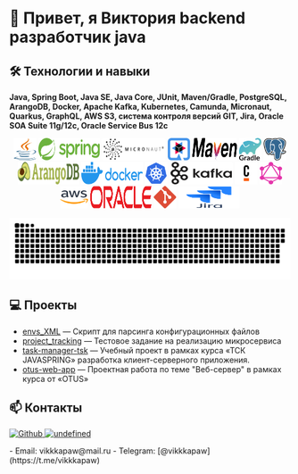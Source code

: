 # 👋 Привет, я Виктория backend разработчик java

## 🛠️ Технологии и навыки

**Java, Spring Boot, Java SE, Java Core, JUnit, Maven/Gradle, PostgreSQL, ArangoDB, Docker, Apache Kafka, Kubernetes,
Camunda, Micronaut, Quarkus, GraphQL, AWS S3, система контроля версий GIT, Jira, Oracle SOA Suite 11g/12c, Oracle
Service Bus 12c**

<div align="center">
  <!-- Java -->
  <img src="image/java-logo.svg" alt="Java" title="Java" width="40" height="40"/>
  <!-- Spring Framework -->
  <img src="image/spring-logo.svg" alt="Spring" title="Spring" width="110" height="40"/>
  <!-- Micronaut -->
  <span style="background-color: white; display: inline-flex; align-items: center; justify-content: center; padding: 2px; border-radius: 4px; height: 40px; box-sizing: border-box;">
    <img src="image/micronaut_horizontal_black.png" alt="Micronaut" title="Micronaut" width="110" height="40"/>
  </span>
  <!-- Quarkus -->
  <img src="image/quarkus-icon.svg" alt="Quarkus" title="Quarkus" width="40" height="40"/>
  <!-- Apache Maven -->
  <img src="image/maven-logo.svg" alt="Maven" title="Apache Maven" width="80" height="40"/>
  <!-- Gradle -->
  <img src="image/LOGO-GRADLE-STACK_CMYK.svg" alt="Gradle" title="Gradle" width="40" height="40"/>
  <!-- PostgreSQL -->
  <img src="image/postgresql-logo.svg" alt="PostgreSQL" title="PostgreSQL" width="40" height="40"/>
  <!-- ArangoDB -->
  <img src="image/arangodb.svg" alt="Arangodb" title="Arangodb" width="110" height="40"/>
  <!-- Docker -->
  <img src="image/docker-logo.svg" alt="Docker" title="Docker" width="110" height="40"/>
  <!-- Kubernetes -->
  <img src="image/kubernetes-logo.svg" alt="Kubernetes" title="Kubernetes" width="40" height="40"/>
  <!-- Apache Kafka -->
  <span style="background-color: white; display: inline-flex; align-items: center; justify-content: center; padding: 2px; border-radius: 4px; height: 40px; box-sizing: border-box;">
   <img src="image/kafka-logo.svg" alt="Kafka" title="Apache Kafka" width="110" height="40"/>
  </span>
  <!-- Camunda -->
  <img src="image/Camunda_Black-Orange.svg" alt="Camunda" title="Camunda" width="40" height="40"/>
  <!-- GraphQL -->
  <img src="image/graphql-logo.svg" alt="GraphQL" title="GraphQL" width="40" height="40"/>
  <!-- AWS S3 -->
  <img src="image/aws.svg" alt="AWS" title="AWS S3" width="50" height="40"/>
  <!-- Oracle SOA Suite -->
  <img src="image/oracle-logo.svg" alt="Oracle" title="Oracle SOA Suite" width="110" height="40"/>
  <!-- Git -->
  <img src="image/git-icon-logo.svg" alt="Git" title="Git" width="40" height="40"/>
  <!-- Jira -->
  <img src="image/jira-original-wordmark-logo.svg" alt="Jira" title="Jira" width="110" height="40"/>
</div>

<p align="center">
 <img width="600" src="image/github-snake.svg" alt="snake"/>
</p>


## 💻 Проекты

- [envs_XML](https://gitlab.com/rt_task/envs_xml.git) — Скрипт для парсинга конфигурационных файлов
- [project_tracking](https://gitlab.com/rt_task/example/-/blob/main/project_tracking/README.md?ref_type=heads) —
  Тестовое задание на реализацию микросервиса
- [task-manager-tsk](https://gitlab.com/jse_pavlova) — Учебный проект в рамках курса «ТСК JAVASPRING» разработка
  клиент-серверного приложения.
- [otus-web-app](https://github.com/vpavlovaGIT/otus-web-app) — Проектная работа по теме "Веб-сервер" в рамках курса от
  «OTUS»

## 📫 Контакты

<p align="left"> <a href="https://www.github.com/vpavlovaGIT" target="_blank" rel="noreferrer"> <picture> <source media="(prefers-color-scheme: dark)" srcset="https://raw.githubusercontent.com/danielcranney/readme-generator/main/public/icons/socials/github-dark.svg" /> <source media="(prefers-color-scheme: light)" srcset="https://raw.githubusercontent.com/danielcranney/readme-generator/main/public/icons/socials/github.svg" /> <img src="https://raw.githubusercontent.com/danielcranney/readme-generator/main/public/icons/socials/github.svg" width="32" height="32" alt="Github" title="Github" /> </picture> </a> <a href="https://www.gitlab.com/vpavlova" target="_blank" rel="noreferrer"> <picture> <source media="(prefers-color-scheme: dark)" srcset="undefined" /> <source media="(prefers-color-scheme: light)" srcset="https://raw.githubusercontent.com/danielcranney/readme-generator/main/public/icons/socials/gitlab.svg" /> <img src="https://raw.githubusercontent.com/danielcranney/readme-generator/main/public/icons/socials/gitlab.svg" width="32" height="32" alt="undefined" title="undefined" /> </picture> </a></p>
- Email: vikkkapaw@mail.ru
- Telegram: [@vikkkapaw](https://t.me/vikkkapaw)


  